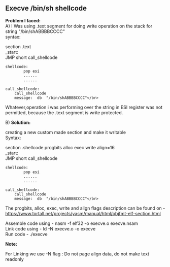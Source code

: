 <h2>Execve /bin/sh shellcode</h2>

<b>Problem I faced:</b></br>
A) I Was using .text segment for doing write operation on the stack for string "/bin/shABBBBCCCC"</br>
   syntax:</br>
   
   section .text</br>
   _start:</br>
        JMP short call_shellcode
    
    shellcode:
            pop esi
            ......
            ......
            
    call_shellcode:
        call_shellcode
        message:  db  "/bin/shABBBBCCCC"</br>
        
Whatever,operation i was performing over the string in ESI register was not permitted, because the .text segment is write protected.</br>

B) <b>Solution:</b></br>

creating a new custom made section and make it writable</br>
Syntax:</br>

   section .shellcode  progbits alloc exec write align=16</br>
   _start:</br>
        JMP short call_shellcode
    
    shellcode:
            pop esi
            ......
            ......
            
    call_shellcode:
        call_shellcode
        message:  db  "/bin/shABBBBCCCC"</br>
        
        
 
 The progbits, alloc, exec, write and align flags description can be found on - https://www.tortall.net/projects/yasm/manual/html/objfmt-elf-section.html<br>
 
 Assemble code using - nasm -f elf32 -o execve.o execve.nsam</br>
 Link code using - ld -N execve.o -o execve</br>
 Run code - ./execve</br>
 
 <b>Note:</b><br>
 
 For Linking we use -N flag : Do not page align data, do not make text readonly
 

        

 

